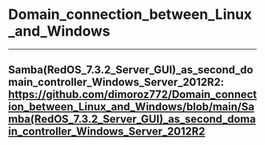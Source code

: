# Domain_connection_between_Linux_and_Windows
-----------------------------------------------------------------------------------------------------------------------------------------------------------
Samba(RedOS_7.3.2_Server_GUI)_as_second_domain_controller_Windows_Server_2012R2: https://github.com/dimoroz772/Domain_connection_between_Linux_and_Windows/blob/main/Samba(RedOS_7.3.2_Server_GUI)_as_second_domain_controller_Windows_Server_2012R2
-----------------------------------------------------------------------------------------------------------------------------------------------------------
